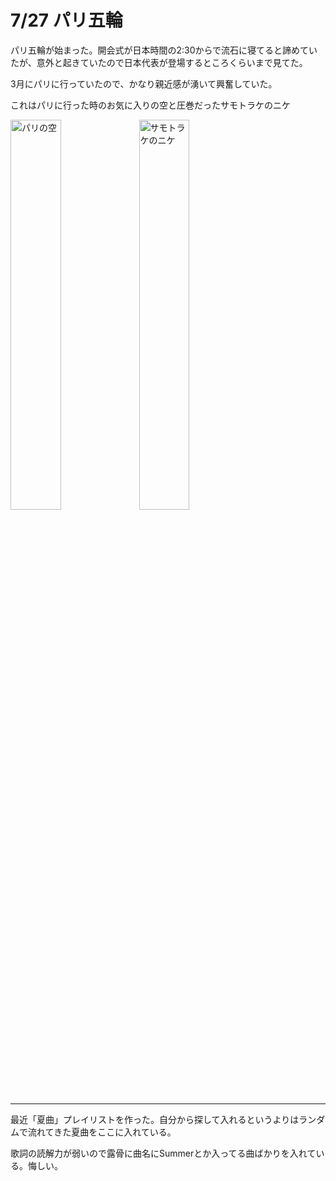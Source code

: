 # 7/27 パリ五輪

パリ五輪が始まった。開会式が日本時間の2:30からで流石に寝てると諦めていたが、意外と起きていたので日本代表が登場するところくらいまで見てた。

3月にパリに行っていたので、かなり親近感が湧いて興奮していた。

これはパリに行った時のお気に入りの空と圧巻だったサモトラケのニケ

<a href="https://gyazo.com/2116362975fe61387c6469d868f13aed"><img src="https://i.gyazo.com/2116362975fe61387c6469d868f13aed.jpg" alt="パリの空" width="40%"/></a> <a href="https://gyazo.com/f77dfbf80d34b1a690340f87f38463ba"><img src="https://i.gyazo.com/f77dfbf80d34b1a690340f87f38463ba.jpg" alt="サモトラケのニケ" width="40%"/></a>

---

最近「夏曲」プレイリストを作った。自分から探して入れるというよりはランダムで流れてきた夏曲をここに入れている。

歌詞の読解力が弱いので露骨に曲名にSummerとか入ってる曲ばかりを入れている。悔しい。
